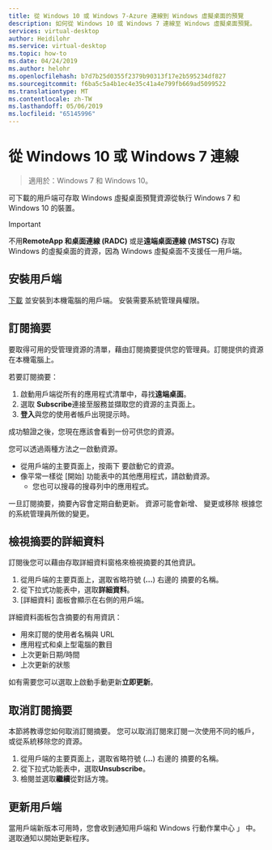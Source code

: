 ```yaml
---
title: 從 Windows 10 或 Windows 7-Azure 連線到 Windows 虛擬桌面的預覽
description: 如何從 Windows 10 或 Windows 7 連線至 Windows 虛擬桌面預覽。
services: virtual-desktop
author: Heidilohr
ms.service: virtual-desktop
ms.topic: how-to
ms.date: 04/24/2019
ms.author: helohr
ms.openlocfilehash: b7d7b25d0355f2379b90313f17e2b595234df827
ms.sourcegitcommit: f6ba5c5a4b1ec4e35c41a4e799fb669ad5099522
ms.translationtype: MT
ms.contentlocale: zh-TW
ms.lasthandoff: 05/06/2019
ms.locfileid: "65145996"
---
```

# <a name="connect-from-windows-10-or-windows-7"></a>從 Windows 10 或 Windows 7 連線

> 適用於：Windows 7 和 Windows 10。

可下載的用戶端可存取 Windows 虛擬桌面預覽資源從執行 Windows 7 和 Windows 10 的裝置。

> [!IMPORTANT]
> 不用**RemoteApp 和桌面連線 (RADC)** 或是**遠端桌面連線 (MSTSC)** 存取 Windows 的虛擬桌面的資源，因為 Windows 虛擬桌面不支援任一用戶端。

## <a name="install-the-client"></a>安裝用戶端

[下載](https://go.microsoft.com/fwlink/?linkid=2068602) 並安裝到本機電腦的用戶端。 安裝需要系統管理員權限。

## <a name="subscribe-to-a-feed"></a>訂閱摘要

要取得可用的受管理資源的清單，藉由訂閱摘要提供您的管理員。訂閱提供的資源在本機電腦上。

若要訂閱摘要：

1. 啟動用戶端從所有的應用程式清單中，尋找**遠端桌面**。
1. 選取  **Subscribe**連接至服務並擷取您的資源的主頁面上。
1. **登入**與您的使用者帳戶出現提示時。

成功驗證之後，您現在應該會看到一份可供您的資源。

您可以透過兩種方法之一啟動資源。

- 從用戶端的主要頁面上，按兩下 要啟動它的資源。
- 像平常一樣從 [開始] 功能表中的其他應用程式，請啟動資源。
  - 您也可以搜尋的搜尋列中的應用程式。

一旦訂閱摘要，摘要內容會定期自動更新。 資源可能會新增、 變更或移除 根據您的系統管理員所做的變更。

## <a name="view-the-details-of-a-feed"></a>檢視摘要的詳細資料

訂閱後您可以藉由存取詳細資料窗格來檢視摘要的其他資訊。

1. 從用戶端的主要頁面上，選取省略符號 (**...**) 右邊的 摘要的名稱。
1. 從下拉式功能表中，選取**詳細資料**。
1. [詳細資料] 面板會顯示在右側的用戶端。

詳細資料面板包含摘要的有用資訊：

- 用來訂閱的使用者名稱與 URL
- 應用程式和桌上型電腦的數目
- 上次更新日期/時間
- 上次更新的狀態

如有需要您可以選取上啟動手動更新**立即更新**。

## <a name="unsubscribe-from-a-feed"></a>取消訂閱摘要

本節將教導您如何取消訂閱摘要。 您可以取消訂閱來訂閱一次使用不同的帳戶，或從系統移除您的資源。

1. 從用戶端的主要頁面上，選取省略符號 (**...**) 右邊的 摘要的名稱。
1. 從下拉式功能表中，選取**Unsubscribe**。
1. 檢閱並選取**繼續**從對話方塊。

## <a name="update-the-client"></a>更新用戶端

當用戶端新版本可用時，您會收到通知用戶端和 Windows 行動作業中心 」 中。 選取通知以開始更新程序。

